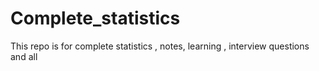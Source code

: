 # Complete_statistics
This repo is for complete statistics , notes, learning , interview questions and all
